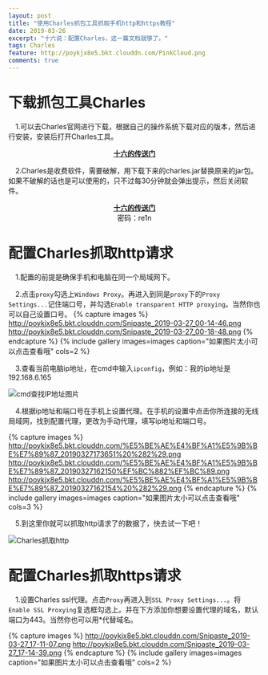 ```yaml
---
layout: post
title: "使用Charles抓包工具抓取手机http和https教程"
date: 2019-03-26
excerpt: "十六说：配置Charles，这一篇文档就够了。"
tags: Charles
feature: http://poykjx8e5.bkt.clouddn.com/PinkCloud.png
comments: true
---
```

# 下载抓包工具Charles
&emsp;1.可以去Charles官网进行下载，根据自己的操作系统下载对应的版本，然后进行安装，安装后打开Charles工具。

<center><a href="http://www.charlesproxy.com"><b>十六的传送门</b></a></center>

&emsp;2.Charles是收费软件，需要破解，用下载下来的charles.jar替换原来的jar包。如果不破解的话也是可以使用的，只不过每30分钟就会弹出提示，然后关闭软件。

<center><a href="https://pan.baidu.com/s/1tiJoOJhG7cepUbYynXuJPw"><b>十六的传送门</b></a></center>
<center>密码：re1n</center>

# 配置Charles抓取http请求
&emsp;1.配置的前提是确保手机和电脑在同一个局域网下。

&emsp;2.点击`proxy`勾选上`Windows Proxy`。再进入到同是`proxy`下的`Proxy Settings...`记住端口号，并勾选`Enable transparent HTTP proxying`。当然你也可以自己设置口号。
{% capture images %} http://poykjx8e5.bkt.clouddn.com/Snipaste_2019-03-27_00-14-46.png http://poykjx8e5.bkt.clouddn.com/Snipaste_2019-03-27_00-18-48.png {% endcapture %} {% include gallery images=images caption="如果图片太小可以点击查看哦" cols=2 %} 

&emsp;3.查看当前电脑ip地址，在cmd中输入`ipconfig`，例如：我的ip地址是192.168.6.165

![cmd查找IP地址图片](http://poykjx8e5.bkt.clouddn.com/Snipaste_2019-03-27_16-10-36.png)

&emsp;4.根据ip地址和端口号在手机上设置代理。在手机的设置中点击你所连接的无线局域网，找到配置代理，更改为手动代理，填写ip地址和端口号。

{% capture images %} http://poykjx8e5.bkt.clouddn.com/%E5%BE%AE%E4%BF%A1%E5%9B%BE%E7%89%87_20190327173651%20%282%29.png http://poykjx8e5.bkt.clouddn.com/%E5%BE%AE%E4%BF%A1%E5%9B%BE%E7%89%87_20190327162150%EF%BC%882%EF%BC%89.png http://poykjx8e5.bkt.clouddn.com/%E5%BE%AE%E4%BF%A1%E5%9B%BE%E7%89%87_20190327162154%20%282%29.png {% endcapture %} {% include gallery images=images caption="如果图片太小可以点击查看哦" cols=3 %} 

&emsp;5.到这里你就可以抓取http请求了的数据了，快去试一下吧！

![Charles抓取http](http://poykjx8e5.bkt.clouddn.com/Snipaste_2019-03-27_16-46-05.png)

# 配置Charles抓取https请求
&emsp;1.设置Charles ssl代理。点击`Proxy`再进入到`SSL Proxy Settings...`。将`Enable SSL Proxying`复选框勾选上。并在下方添加你想要设置代理的域名，默认端口为443。当然你也可以用\*代替域名。

{% capture images %} http://poykjx8e5.bkt.clouddn.com/Snipaste_2019-03-27_17-11-07.png http://poykjx8e5.bkt.clouddn.com/Snipaste_2019-03-27_17-14-39.png {% endcapture %} {% include gallery images=images caption="如果图片太小可以点击查看哦" cols=2 %} 




